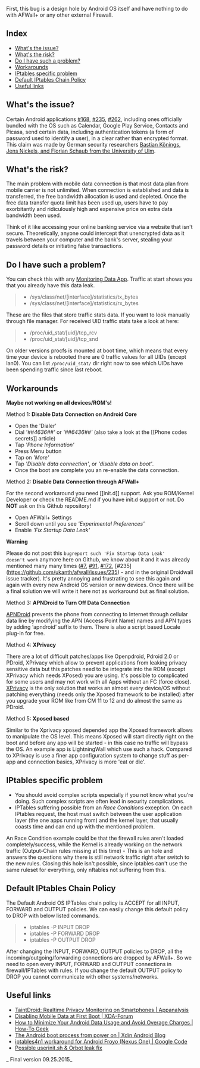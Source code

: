 First, this bug is a design hole by Android OS itself and have nothing to do with AFWall+ or any other external Firewall.

Index
-----

* [What's the issue?](#whats-the-issue-?)
* [What's the risk?](#whats-the-risk-?)
* [Do I have such a problem?](#do-i-have-such-a-problem-?)
* [Workarounds](#workarounds)
* [IPtables specific problem](#iptables-specific-problem)
* [Default IPtables Chain Policy](#default-iptables-chain-policy)
* [Useful links](#useful-links)


What's the issue?
-----------------

Certain Android applications [#168](http://code.google.com/p/droidwall/issues/detail?id=168), [#235](http://code.google.com/p/droidwall/issues/detail?id=235), [#262](http://code.google.com/p/droidwall/issues/detail?id=262), including ones officially bundled with the OS such as Calendar, Google Play Service, Contacts and Picasa, send certain data, including authentication tokens (a form of password used to identify a user), in a clear rather than encrypted format. This claim was made by German security researchers [Bastian Könings, Jens Nickels, and Florian Schaub from the University of Ulm](http://www.uni-ulm.de/en/in/mi/staff/koenings/catching-authtokens.html).

What's the risk?
----------------

The main problem with mobile data connection is that most data plan from mobile carrier is not unlimited. When connection is established and data is transferred, the free bandwidth allocation is used and depleted. Once the free data transfer quota limit has been used up, users have to pay exorbitantly and ridiculously high and expensive price on extra data bandwidth been used.

Think of it like accessing your online banking service via a website that isn't secure. Theoretically, anyone could intercept that unencrypted data as it travels between your computer and the bank's server, stealing your password details or initiating false transactions.

Do I have such a problem?
-------------------------

You can check this with any [Monitoring Data App](https://play.google.com/store/apps/developer?id=Onavo). Traffic at start shows you that you already have this data leak.

>* /sys/class/net/[interface]/statistics/tx_bytes
>* /sys/class/net/[interface]/statistics/rx_bytes 

These are the files that store traffic stats data. If you want to look manually through file manager.
For received UID traffic stats take a look at here:

>* /proc/uid_stat/[uid]/tcp_rcv
>* /proc/uid_stat/[uid]/tcp_snd

On older versions procfs is mounted at boot time, which means that every time your device is rebooted there are 0 traffic values for all UIDs (except lan0).
You can list <code>/proc/uid_stat/</code> dir right now to see which UIDs have been spending traffic since last reboot.

Workarounds
----------------------

**Maybe not working on all devices/ROM's!**

Method 1: **Disable Data Connection on Android Core**
- Open the 'Dialer'
- Dial _'*#*#4636#*#*'_ or _'*#*#6436#*#*'_ (also take a look at the [[Phone codes secrets]] article)
- Tap _'Phone Information'_
- Press Menu button
- Tap on _'More'_
- Tap _'Disable data connection'_, or _'disable data on boot'_. 
- Once the boot are complete you an re-enable the data connection.



Method 2: **Disable Data Connection through AFWall+**

For the second workaround you need [[init.d]] support. Ask you ROM/Kernel Developer or check the README.md if you have init.d support or not. Do **NOT** ask on this Github repository!
- Open AFWall+ Settings
- Scroll down until you see _'Experimental Preferences'_
- Enable _'Fix Startup Data Leak'_

**Warning**

Please do not post this <code>bugreport such 'Fix Startup Data Leak' doesn't work</code> anymore here on Github, we know about it and it was already mentioned many many times ([#7](https://github.com/ukanth/afwall/issues/7), [#91](https://github.com/ukanth/afwall/issues/91), [#172](https://github.com/ukanth/afwall/issues/172), [#235] (https://github.com/ukanth/afwall/issues/235) - and in the original Droidwall issue tracker).
It's pretty annoying and frustrating to see this again and again with every new Android OS version or new devices. Once there will be a final solution we will write it here not as workaround but as final solution.



Method 3: **APNDroid to Turn Off Data Connection**

[APNDroid](https://play.google.com/store/apps/developer?id=Apndroid+Inloop) prevents the phone from connecting to Internet through cellular data line by modifying the APN (Access Point Name) names and APN types by adding ‘apndroid’ suffix to them. There is also a script based Locale plug-in for free. 



Method 4: **XPrivacy**

There are a lot of difficult patches/apps like Openpdroid, Pdroid 2.0 or PDroid, XPrivacy which allow to prevent applications from leaking privacy sensitive data but this patches need to be integrate into the ROM (except XPrivacy which needs XPosed) you are using. It's possible to complicated for some users and may not work with all Apps without an FC (force close).
[XPrivacy](https://github.com/M66B/XPrivacy#installation) is the only solution that works an almost every device/OS without patching everything (needs only the Xposed framework to be installed) after you upgrade your ROM like from CM 11 to 12 and do almost the same as PDroid.



Method 5: **Xposed based**

Similar to the Xprivacy xposed depended app the Xposed framework allows to manipulate the OS level. This means Xposed will start directly right on the boot and before any app will be started - in this case no traffic will bypass the OS. An example app is LightningWall which use such a hack. Compared to XPrivacy is use a finer app configuration system to change stuff as per-app and connection basics, XPrivacy is more 'eat or die'. 


IPtables specific problem
-----------------------------

* You should avoid complex scripts especially if you not know what you're doing. Such complex scripts are often lead in security complications.
* IPTables suffering possible from an _Race Conditions_ exception. On each IPtables request, the host must switch between the user application layer (the one apps running from) and the kernel layer, that usually coasts time and can end up with the mentioned problem.

An Race Condition example could be that the firewall rules aren't loaded completely/success, while the Kernel is already working on the network traffic (Output-Chain rules missing at this time) - This is an hole and answers the questions why there is still network traffic right after switch to the new rules. Closing this hole isn't possible, since iptables can't use the same ruleset for everything, only nftables not suffering from this. 


Default IPtables Chain Policy
-----------------------------

The Default Android OS IPTables chain policy is ACCEPT for all INPUT, FORWARD and OUTPUT policies. We can easily change this default policy to DROP with below listed commands.

>* iptables -P INPUT DROP
>* iptables -P FORWARD DROP
>* iptables -P OUTPUT DROP

After changing the INPUT, FORWARD, OUTPUT policies to DROP, all the incoming/outgoing/forwarding connections are dropped by AFWall+. So we need to open every INPUT, FORWARD and OUTPUT connections in firewall/IPTables with rules. If you change the default OUTPUT policy to DROP you cannot communicate with other systems/networks.

Useful links
------------

* [TaintDroid: Realtime Privacy Monitoring on Smartphones | Appanalysis](http://appanalysis.org/)
* [Disabling Mobile Data at First Boot | XDA-Forum](http://forum.xda-developers.com/showthread.php?p=7196260)
* [How to Minimize Your Android Data Usage and Avoid Overage Charges | How-To Geek](http://www.howtogeek.com/140261/how-to-minimize-your-android-data-usage-and-avoid-overage-charges/)
* [The Android boot process from power on | Xdin Android Blog](http://www.androidenea.com/2009/06/android-boot-process-from-power-on.html)
* [iptables4n1 workaround for Android Froyo (Nexus One) | Google Code](http://code.google.com/p/iptables4n1/)
* [Possible userinit.sh & Orbot leak fix](https://github.com/ukanth/afwall/wiki/CustomScripts#some-examples)

_ Final version 09.25.2015_